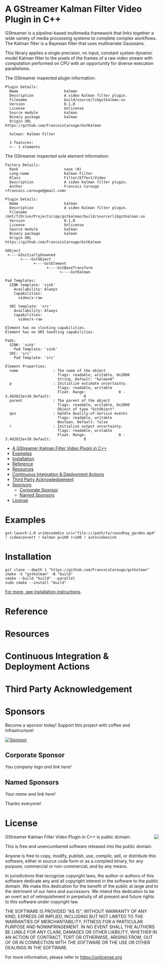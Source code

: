 # A GStreamer Kalman Filter Video Plugin in C++

GStreamer is a pipeline-based multimedia framework that links together a wide variety of media processing systems to complete complex workflows. The Kalman filter is a Bayesian filter that uses multivariate Gaussians.

This library applies a single precision, no input, constant system dynamic model Kalman filter to the pixels of the frames of a raw video stream with computation performed on CPU with an opportunity for diverse execution parallelisms.

The GStreamer inspected plugin information:
```
Plugin Details:
  Name                     kalman
  Description              A video Kalman filter plugin.
  Filename                 build/source/libgstkalman.so
  Version                  0.1.0
  License                  Unlicense
  Source module            kalman
  Binary package           kalman
  Origin URL               https://github.com/FrancoisCarouge/GstKalman

  kalman: Kalman Filter

  1 features:
  +-- 1 elements
```

The GStreamer inspected sole element information:
```
Factory Details:
  Rank                     none (0)
  Long-name                Kalman Filter
  Klass                    Filter/Effect/Video
  Description              A video Kalman filter plugin.
  Author                   Francois Carouge <francois.carouge@gmail.com>

Plugin Details:
  Name                     kalman
  Description              A video Kalman filter plugin.
  Filename                 /mnt/f/Drive/Projects/cpp/gstkalman/build/source/libgstkalman.so
  Version                  0.1.0
  License                  Unlicense
  Source module            kalman
  Binary package           kalman
  Origin URL               https://github.com/FrancoisCarouge/GstKalman

GObject
 +----GInitiallyUnowned
       +----GstObject
             +----GstElement
                   +----GstBaseTransform
                         +----GstKalman

Pad Templates:
  SINK template: 'sink'
    Availability: Always
    Capabilities:
      video/x-raw
  
  SRC template: 'src'
    Availability: Always
    Capabilities:
      video/x-raw

Element has no clocking capabilities.
Element has no URI handling capabilities.

Pads:
  SINK: 'sink'
    Pad Template: 'sink'
  SRC: 'src'
    Pad Template: 'src'

Element Properties:
  name                : The name of the object
                        flags: readable, writable, 0x2000
                        String. Default: "kalman0"
  p                   : Initialize estimate uncertainty.
                        flags: readable, writable
                        Float. Range:               0 -    3.402823e+38 Default:               0 
  parent              : The parent of the object
                        flags: readable, writable, 0x2000
                        Object of type "GstObject"
  qos                 : Handle Quality-of-Service events
                        flags: readable, writable
                        Boolean. Default: false
  r                   : Initialize output uncertainty.
                        flags: readable, writable
                        Float. Range:               0 -    3.402823e+38 Default:               0 
```

- [A GStreamer Kalman Filter Video Plugin in C++](#a-gstreamer-kalman-filter-video-plugin-in-c)
- [Examples](#examples)
- [Installation](#installation)
- [Reference](#reference)
- [Resources](#resources)
- [Continuous Integration \& Deployment Actions](#continuous-integration--deployment-actions)
- [Third Party Acknowledgement](#third-party-acknowledgement)
- [Sponsors](#sponsors)
  - [Corporate Sponsor](#corporate-sponsor)
  - [Named Sponsors](#named-sponsors)
- [License](#license)

# Examples

```shell
gst-launch-1.0 uridecodebin uri="file:///path/to/roundhay_garden.mp4" ! videoconvert ! kalman p=100 r=100 ! autovideosink
```

# Installation

```shell
git clone --depth 1 "https://github.com/FrancoisCarouge/gstkalman"
cmake -S "gstkalman" -B "build"
cmake --build "build" --parallel
sudo cmake --install "build"
```

[For more, see installation instructions](INSTALL.md).

# Reference

# Resources

# Continuous Integration & Deployment Actions

# Third Party Acknowledgement

# Sponsors

Become a sponsor today! Support this project with coffee and infrastructure!

[![Sponsor](https://img.shields.io/badge/Support-Sponsor-brightgreen)](http://paypal.me/francoiscarouge)

## Corporate Sponsor

*You company logo and link here!*

## Named Sponsors

*Your name and link here!*

Thanks everyone!

# License

<img align="right" src="http://opensource.org/trademarks/opensource/OSI-Approved-License-100x137.png">

GStreamer Kalman Filter Video Plugin in C++ is public domain:

This is free and unencumbered software released into the public domain.

Anyone is free to copy, modify, publish, use, compile, sell, or
distribute this software, either in source code form or as a compiled
binary, for any purpose, commercial or non-commercial, and by any
means.

In jurisdictions that recognize copyright laws, the author or authors
of this software dedicate any and all copyright interest in the
software to the public domain. We make this dedication for the benefit
of the public at large and to the detriment of our heirs and
successors. We intend this dedication to be an overt act of
relinquishment in perpetuity of all present and future rights to this
software under copyright law.

THE SOFTWARE IS PROVIDED "AS IS", WITHOUT WARRANTY OF ANY KIND,
EXPRESS OR IMPLIED, INCLUDING BUT NOT LIMITED TO THE WARRANTIES OF
MERCHANTABILITY, FITNESS FOR A PARTICULAR PURPOSE AND NONINFRINGEMENT.
IN NO EVENT SHALL THE AUTHORS BE LIABLE FOR ANY CLAIM, DAMAGES OR
OTHER LIABILITY, WHETHER IN AN ACTION OF CONTRACT, TORT OR OTHERWISE,
ARISING FROM, OUT OF OR IN CONNECTION WITH THE SOFTWARE OR THE USE OR
OTHER DEALINGS IN THE SOFTWARE.

For more information, please refer to <https://unlicense.org>